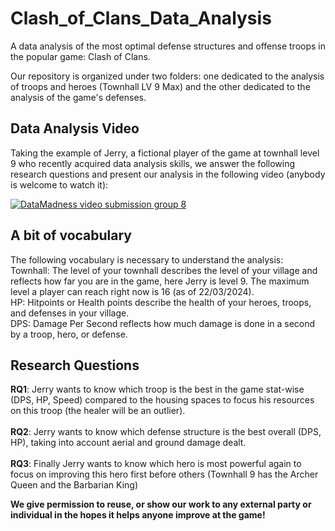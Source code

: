 # Clash_of_Clans_Data_Analysis


A data analysis of the most optimal defense structures and offense troops in the popular game: Clash of Clans.

Our repository is organized under two folders: one dedicated to the analysis of troops and heroes (Townhall LV 9 Max) and the other dedicated to the analysis of the game's defenses.

## Data Analysis Video

Taking the example of Jerry, a fictional player of the game at townhall level 9 who recently acquired data analysis skills, we answer the following research questions and present our analysis in the following video (anybody is welcome to watch it): 

[![DataMadness video submission group 8](https://img.youtube.com/vi/C4gkjwi7x2Y/0.jpg)](https://www.youtube.com/watch?v=C4gkjwi7x2Y)

## A bit of vocabulary

The following vocabulary is necessary to understand the analysis: <br>
Townhall: The level of your townhall describes the level of your village and reflects how far you are in the game, here Jerry is level 9. The maximum level a player can reach right now is 16 (as of 22/03/2024). <br>
HP: Hitpoints or Health points describe the health of your heroes, troops, and defenses in your village. <br>
DPS: Damage Per Second reflects how much damage is done in a second by a troop, hero, or defense. <br>

## Research Questions

**RQ1**: Jerry wants to know which troop is the best in the game stat-wise (DPS, HP, Speed) compared to the housing spaces to focus his resources on this troop (the healer will be an outlier). <br>
<br>
**RQ2**: Jerry wants to know which defense structure is the best overall (DPS, HP), taking into account aerial and ground damage dealt. <br>
<br>
**RQ3**: Finally Jerry wants to know which hero is most powerful again to focus on improving this hero first before others (Townhall 9 has the Archer Queen and the Barbarian King)

**We give permission to reuse, or show our work to any external party or individual in the hopes it helps anyone improve at the game!**
